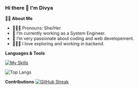 ### Hi there 👋 I'm Divya

👩‍💻 **About Me**

- 👩🏻‍💻 Pronouns: She/Her
- 🔭 I’m currently working as a System Engineer.
- 🌱 I’m very passionate about coding and web developement.
- 👩🏻‍🏫 I love exploring and working in backend.
  
**Languages & Tools**

[![My Skills](https://skillicons.dev/icons?i=py,django,postgres)](https://skillicons.dev)

![Top Langs](https://github-readme-stats.vercel.app/api/top-langs/?username=divya1298&hide=javascript,css,scss,html&theme=tokyonight)  

**Contributions**
[![GitHub Streak](https://streak-stats.demolab.com/?user=divya1298)](https://git.io/streak-stats)
